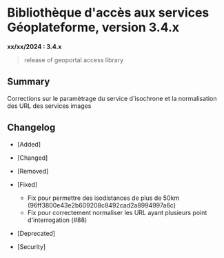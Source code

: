 # Bibliothèque d'accès aux services Géoplateforme, version 3.4.x

**xx/xx/2024 : 3.4.x**

> release of geoportal access library

## Summary

Corrections sur le paramètrage du service d'isochrone et la normalisation des URL des services images

## Changelog

* [Added]

* [Changed]

* [Removed]

* [Fixed]

    - Fix pour permettre des isodistances de plus de 50km (96ff3800e43e2b609208c8492cad2a8994997a6c)
    - Fix pour correctement normaliser les URL ayant plusieurs point d'interrogation (#88)

* [Deprecated]

* [Security]

